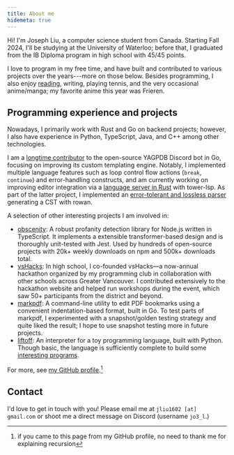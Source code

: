 ```yaml
---
title: About me
hidemeta: true
---
```


Hi! I'm Joseph Liu, a computer science student from Canada. Starting Fall 2024, I'll be studying at
the University of Waterloo; before that, I graduated from the IB Diploma program in high school with
45/45 points.

I love to program in my free time, and have built and contributed to various projects over the
years---more on those below. Besides programming, I also enjoy [reading](/reading-log), writing,
playing tennis, and the very occasional anime/manga; my favorite anime this year was Frieren.

## Programming experience and projects

Nowadays, I primarily work with Rust and Go on backend projects; however, I also have experience in
Python, TypeScript, Java, and C++ among other technologies.

I am a [longtime contributor][yag-contributions] to the open-source YAGPDB Discord bot in Go,
focusing on improving its custom templating engine. Notably, I implemented multiple language
features such as loop control flow actions (`break`, `continue`) and error-handling constructs, and
am currently working on improving editor integration via a [language server in
Rust](https://github.com/jo3-l/yag-template-lsp) with tower-lsp. As part of the latter project, I
implemented an [error-tolerant and lossless parser][yag-template-syntax] generating a CST with rowan.

[yag-contributions]: https://github.com/botlabs-gg/yagpdb/commits?author=jo3-l
[yag-template-syntax]: https://github.com/jo3-l/yag-template-lsp/tree/main/crates/yag-template-syntax

A selection of other interesting projects I am involved in:

- [obscenity](https://github.com/jo3-l/obscenity): A robust profanity detection library for Node.js
  written in TypeScript. It implements a extensible transformer-based design and is thoroughly
  unit-tested with Jest. Used by hundreds of open-source projects with 20k+ weekly downloads on npm
  and 500k+ downloads total.
- [vsHacks](https://vshacks.github.io/): In high school, I co-founded vsHacks—a now-annual hackathon
  organized by my programming club in collaboration with other schools across Greater Vancouver. I
  contributed extensively to the hackathon website and helped run workshops during the event, which
  saw 50+ participants from the district and beyond.
- [markpdf](https://github.com/jo3-l/markpdf): A command-line utility to edit PDF bookmarks using a
  convenient indentation-based format, built in Go. To test parts of markpdf, I experimented with a
  snapshot/golden testing strategy and quite liked the result; I hope to use snapshot testing more in
  future projects.
- [liftoff](https://github.com/jo3-l/liftoff): An interpreter for a toy programming language, built
  with Python. Though basic, the language is sufficiently complete to build some [interesting programs](https://github.com/jo3-l/liftoff/blob/main/examples/ccc21j5.rk).

For more, see [my GitHub profile](https://github.com/jo3-l/).[^1]

## Contact

I'd love to get in touch with you! Please email me at `jliu1602 [at] gmail.com` or shoot me a direct
message on Discord (username `jo3_l`.)

[^1]: if you came to this page from my GitHub profile, no need to thank me for explaining recursion
